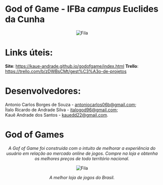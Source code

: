 # God of Game - IFBa _campus_ Euclides da Cunha

<p align="center">
  <img src="https://i.imgur.com/imE1Myd.png" alt="Fila">
</p>

# Links úteis: 

**Site**: https://kaue-andrade.github.io/godofgame/index.html
**Trello**: https://trello.com/b/zDWBsCMt/gest%C3%A3o-de-projetos

# Desenvolvedores: 

Antonio Carlos Borges de Souza - antoniocarlos06b@gmail.com; </br>
Ítalo Ricardo de Andrade Silva - italogod96@gmail.com; </br>
Kauê Andrade dos Santos - kauedd22@gmail.com.

# God of Games

<p align="center"><em> A Gof of Game foi construída com o intuito de melhorar a experiência do usuário em relação ao mercado online de jogos. Compre na loja e obtenha os melhores preços de todo território nacional.</em></p>

<p align="center">
  <img src="http://1.bp.blogspot.com/-mk5B-eAgDXU/UYAndqPxTEI/AAAAAAAADk0/oEaBwUINhHI/s640/l6Xgvsw+-+Imgur.gif" alt="Fila">
</p>

<p align="center"><em> A melhor loja de jogos do Brasil.</em></p>
